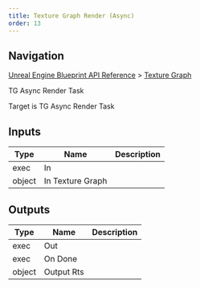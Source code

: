 ```yaml
---
title: Texture Graph Render (Async)
order: 13
---
```

## Navigation

[Unreal Engine Blueprint API Reference](https://dev.epicgames.com/documentation/en-us/unreal-engine/BlueprintAPI) > [Texture Graph](https://dev.epicgames.com/documentation/en-us/unreal-engine/BlueprintAPI/TextureGraph)

TG Async Render Task

Target is TG Async Render Task

## Inputs

| Type | Name | Description |
| --- | --- | --- |
| exec | In |  |
| object | In Texture Graph |  |

## Outputs

| Type | Name | Description |
| --- | --- | --- |
| exec | Out |  |
| exec | On Done |  |
| object | Output Rts |  |
